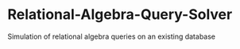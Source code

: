# Relational-Algebra-Query-Solver
Simulation of relational algebra queries on an existing database 
